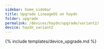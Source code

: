 ```yaml
---
sidebar: home_sidebar
title: Upgrade LineageOS on haydn
folder: upgrade
permalink: /devices/haydn/upgrade/variant2/
device: haydn_variant2
---
```

{% include templates/device_upgrade.md %}
